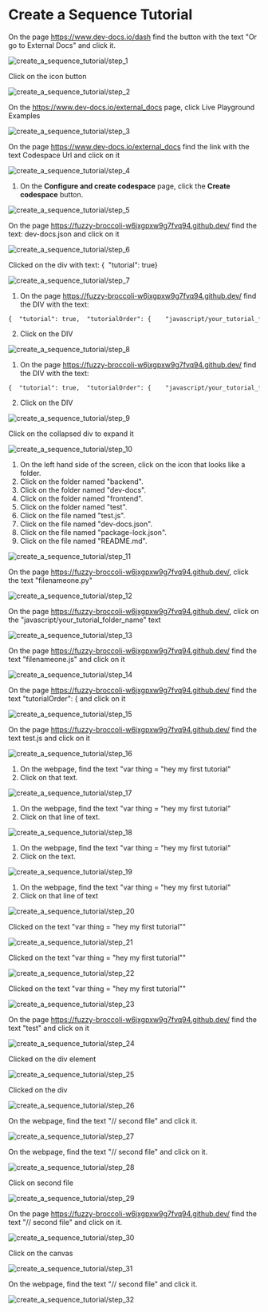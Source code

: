 
  
  # Create a Sequence Tutorial

On the  page https://www.dev-docs.io/dash  find the button with the text "Or go to External Docs" and click it. 

![create_a_sequence_tutorial/step_1](/img/create_a_sequence_tutorial/step_1.png)

Click on the icon button

![create_a_sequence_tutorial/step_2](/img/create_a_sequence_tutorial/step_2.png)

On the https://www.dev-docs.io/external_docs page, click Live Playground Examples

![create_a_sequence_tutorial/step_3](/img/create_a_sequence_tutorial/step_3.png)

On the  page https://www.dev-docs.io/external_docs find the link with the text Codespace Url and click on it 

![create_a_sequence_tutorial/step_4](/img/create_a_sequence_tutorial/step_4.png)

1. On the **Configure and create codespace** page, click the **Create codespace** button. 

![create_a_sequence_tutorial/step_5](/img/create_a_sequence_tutorial/step_5.png)

On the page https://fuzzy-broccoli-w6jxgpxw9g7fvq94.github.dev/ find the  text: dev-docs.json and click on it 

![create_a_sequence_tutorial/step_6](/img/create_a_sequence_tutorial/step_6.png)

Clicked on the div with text: {  "tutorial": true}

![create_a_sequence_tutorial/step_7](/img/create_a_sequence_tutorial/step_7.png)

1. On the page https://fuzzy-broccoli-w6jxgpxw9g7fvq94.github.dev/ find the DIV with the text: 
```
{  "tutorial": true,  "tutorialOrder": {    "javascript/your_tutorial_folder_name": ["filenameone.js", "filenametwo.js"],    "python/your_tutorial_folder_name": ["filenameone.py", "filenametwo.py"]  }} 
```

2. Click on the DIV


![create_a_sequence_tutorial/step_8](/img/create_a_sequence_tutorial/step_8.png)

1. On the page https://fuzzy-broccoli-w6jxgpxw9g7fvq94.github.dev/ find the DIV with the text: 
```
{  "tutorial": true,  "tutorialOrder": {    "javascript/your_tutorial_folder_name": ["filenameone.js", "filenametwo.js"],    "python/your_tutorial_folder_name": ["filenameone.py", "filenametwo.py"]  }}
```

2. Click on the DIV


![create_a_sequence_tutorial/step_9](/img/create_a_sequence_tutorial/step_9.png)

Click on the collapsed div to expand it

![create_a_sequence_tutorial/step_10](/img/create_a_sequence_tutorial/step_10.png)

1. On the left hand side of the screen, click on the icon that looks like a folder. 
2.  Click on the folder named "backend". 
3. Click on the folder named "dev-docs". 
4. Click on the folder named "frontend". 
5. Click on the folder named "test". 
6. Click on the file named "test.js". 
7. Click on the file named "dev-docs.json". 
8. Click on the file named "package-lock.json". 
9. Click on the file named "README.md". 

![create_a_sequence_tutorial/step_11](/img/create_a_sequence_tutorial/step_11.png)

On the page https://fuzzy-broccoli-w6jxgpxw9g7fvq94.github.dev/, click the text "filenameone.py" 

![create_a_sequence_tutorial/step_12](/img/create_a_sequence_tutorial/step_12.png)

On the page https://fuzzy-broccoli-w6jxgpxw9g7fvq94.github.dev/, click on the "javascript/your_tutorial_folder_name" text 

![create_a_sequence_tutorial/step_13](/img/create_a_sequence_tutorial/step_13.png)

On the page https://fuzzy-broccoli-w6jxgpxw9g7fvq94.github.dev/ find the text "filenameone.js" and click on it

![create_a_sequence_tutorial/step_14](/img/create_a_sequence_tutorial/step_14.png)

On the page https://fuzzy-broccoli-w6jxgpxw9g7fvq94.github.dev/ find the text "tutorialOrder": { and click on it

![create_a_sequence_tutorial/step_15](/img/create_a_sequence_tutorial/step_15.png)

On the page https://fuzzy-broccoli-w6jxgpxw9g7fvq94.github.dev/ find the text test.js and click on it

![create_a_sequence_tutorial/step_16](/img/create_a_sequence_tutorial/step_16.png)

1. On the webpage, find the text "var thing = "hey my first tutorial" 
2. Click on that text.

![create_a_sequence_tutorial/step_17](/img/create_a_sequence_tutorial/step_17.png)

1. On the webpage, find the text "var thing = "hey my first tutorial" 
2. Click on that line of text.

![create_a_sequence_tutorial/step_18](/img/create_a_sequence_tutorial/step_18.png)

1. On the webpage, find the text "var thing = "hey my first tutorial" 
2. Click on the text. 

![create_a_sequence_tutorial/step_19](/img/create_a_sequence_tutorial/step_19.png)

1. On the webpage, find the text "var thing = "hey my first tutorial" 
2. Click on that line of text

![create_a_sequence_tutorial/step_20](/img/create_a_sequence_tutorial/step_20.png)

Clicked on the text "var thing = "hey my first tutorial"" 

![create_a_sequence_tutorial/step_21](/img/create_a_sequence_tutorial/step_21.png)

Clicked on the text "var thing = "hey my first tutorial""

![create_a_sequence_tutorial/step_22](/img/create_a_sequence_tutorial/step_22.png)

Clicked on the text "var thing = "hey my first tutorial""

![create_a_sequence_tutorial/step_23](/img/create_a_sequence_tutorial/step_23.png)

On the page https://fuzzy-broccoli-w6jxgpxw9g7fvq94.github.dev/ find the text "test" and click on it

![create_a_sequence_tutorial/step_24](/img/create_a_sequence_tutorial/step_24.png)

Clicked on the div element

![create_a_sequence_tutorial/step_25](/img/create_a_sequence_tutorial/step_25.png)

Clicked on the div

![create_a_sequence_tutorial/step_26](/img/create_a_sequence_tutorial/step_26.png)

On the webpage, find the text "// second file" and click it. 

![create_a_sequence_tutorial/step_27](/img/create_a_sequence_tutorial/step_27.png)

On the webpage, find the text "// second file" and click on it. 

![create_a_sequence_tutorial/step_28](/img/create_a_sequence_tutorial/step_28.png)

Click on second file

![create_a_sequence_tutorial/step_29](/img/create_a_sequence_tutorial/step_29.png)

On the page https://fuzzy-broccoli-w6jxgpxw9g7fvq94.github.dev/ find the text "// second file" and click on it. 

![create_a_sequence_tutorial/step_30](/img/create_a_sequence_tutorial/step_30.png)

Click on the canvas

![create_a_sequence_tutorial/step_31](/img/create_a_sequence_tutorial/step_31.png)

On the webpage, find the text "// second file" and click it. 

![create_a_sequence_tutorial/step_32](/img/create_a_sequence_tutorial/step_32.png)
  
  